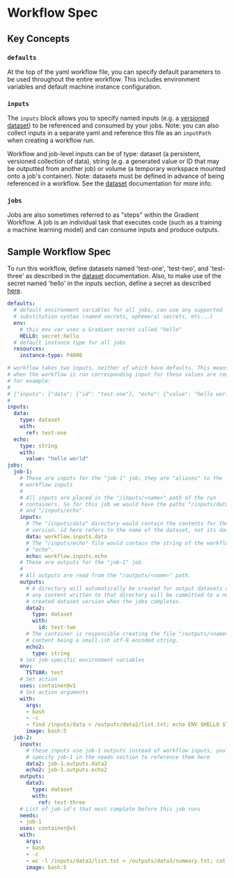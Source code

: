 # Workflow Spec

## Key Concepts

### `defaults`

At the top of the yaml workflow file, you can specify default parameters to be used throughout the entire workflow. This includes environment variables and default machine instance configuration.

### `inputs`

The `inputs` block allows you to specify named inputs \(e.g. a [versioned dataset](../../data/data-overview/private-datasets-repository/)\) to be referenced and consumed by your jobs. Note: you can also collect inputs in a separate yaml and reference this file as an `inputPath` when creating a workflow run.

Workflow and job-level inputs can be of type: dataset \(a persistent, versioned collection of data\), string \(e.g. a generated value or ID that may be outputted from another job\) or volume \(a temporary workspace mounted onto a job's container\). Note: datasets must be defined in advance of being referenced in a workflow. See the [dataset](../../data/data-overview/) documentation for more info.

### `jobs`

Jobs are also sometimes referred to as "steps" within the Gradient Workflow. A job is an individual task that executes code \(such as a training a machine learning model\) and can consume inputs and produce outputs.

## Sample Workflow Spec

To run this workflow, define datasets named 'test-one', 'test-two', and 'test-three' as described in the [dataset](../../data/data-overview/) documentation. Also, to make use of the secret named 'hello' in the inputs section, define a secret as described [here](../../get-started/managing-projects/using-secrets.md).

```yaml
defaults:
  # default environment variables for all jobs, can use any supported
  # substitution syntax (named secrets, ephemeral secrets, etc...)
  env:
    # this env var uses a Gradient secret called "hello"
    HELLO: secret:hello
  # default instance type for all jobs
  resources:
    instance-type: P4000

# workflow takes two inputs, neither of which have defaults. This means that
# when the workflow is run corresponding input for these values are required,
# for example:
#
# {"inputs": {"data": {"id": "test-one"}, "echo": {"value": "hello world"}}}
#
inputs:
  data:
    type: dataset
    with:
      ref: test-one
  echo:
    type: string
    with:
      value: "hello world"
jobs:
  job-1:
    # These are inputs for the "job-1" job; they are "aliases" to the
    # workflow inputs
    #
    # All inputs are placed in the "/inputs/<name>" path of the run
    # containers. So for this job we would have the paths "/inputs/data"
    # and "/inputs/echo".
    inputs:
      # The "/inputs/data" directory would contain the contents for the dataset
      # version. id here refers to the name of the dataset, not its dataset id.
      data: workflow.inputs.data
      # The "/inputs/echo" file would contain the string of the workflow input
      # "echo".
      echo: workflow.inputs.echo
    # These are outputs for the "job-1" job.
    #
    # All outputs are read from the "/outputs/<name>" path.
    outputs:
      # A directory will automatically be created for output datasets and
      # any content written to that directory will be committed to a newly
      # created dataset version when the jobs completes.
      data2:
        type: dataset
        with:
          id: test-two
      # The container is responsible creating the file "/outputs/<name>" with the
      # content being a small-ish utf-8 encoded string.
      echo2:
        type: string
    # Set job-specific environment variables
    env:
      TSTVAR: test
    # Set action
    uses: container@v1
    # Set action arguments
    with:
      args:
      - bash
      - -c
      - find /inputs/data > /outputs/data2/list.txt; echo ENV $HELLO $TSTVAR > /outputs/echo2; cat /inputs/echo; echo; cat /outputs/data2/list.txt /outputs/echo2
      image: bash:5
  job-2:
    inputs:
      # these inputs use job-1 outputs instead of workflow inputs, you must
      # specify job-1 in the needs section to reference them here
      data2: job-1.outputs.data2
      echo2: job-1.outputs.echo2
    outputs:
      data3:
        type: dataset
        with:
          ref: test-three
    # List of job-id's that must complete before this job runs
    needs:
    - job-1
    uses: container@v1
    with:
      args:
      - bash
      - -c
      - wc -l /inputs/data2/list.txt > /outputs/data3/summary.txt; cat /outputs/data3/summary.txt /inputs/echo2
      image: bash:5
```
